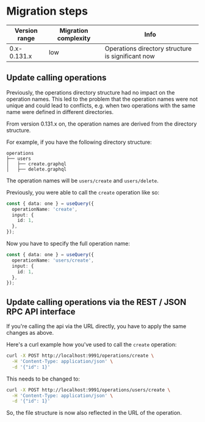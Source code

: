 # Migration steps

| Version range | Migration complexity | Info                                              |
| ------------- | -------------------- | ------------------------------------------------- |
| 0.x-0.131.x   | low                  | Operations directory structure is significant now |

## Update calling operations

Previously, the operations directory structure had no impact on the operation names.
This led to the problem that the operation names were not unique and could lead to conflicts,
e.g. when two operations with the same name were defined in different directories.

From version 0.131.x on, the operation names are derived from the directory structure.

For example, if you have the following directory structure:

```text
operations
├── users
│   ├── create.graphql
│   ├── delete.graphql
```

The operation names will be `users/create` and `users/delete`.

Previously, you were able to call the `create` operation like so:

```typescript
const { data: one } = useQuery({
  operationName: 'create',
  input: {
    id: 1,
  },
});
```

Now you have to specify the full operation name:

```typescript
const { data: one } = useQuery({
  operationName: 'users/create',
  input: {
    id: 1,
  },
});
```

## Update calling operations via the REST / JSON RPC API interface

If you're calling the api via the URL directly, you have to apply the same changes as above.

Here's a curl example how you've used to call the `create` operation:

```bash
curl -X POST http://localhost:9991/operations/create \
  -H 'Content-Type: application/json' \
  -d '{"id": 1}'
```

This needs to be changed to:

```bash
curl -X POST http://localhost:9991/operations/users/create \
  -H 'Content-Type: application/json' \
  -d '{"id": 1}'
```

So, the file structure is now also reflected in the URL of the operation.
